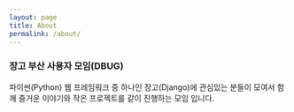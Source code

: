 ```yaml
---
layout: page
title: About
permalink: /about/
---
```


### 장고 부산 사용자 모임(DBUG)

파이썬(Python) 웹 프레임워크 중 하나인 장고(Django)에 관심있는 분들이 모여서 함께 즐거운 이야기와 작은 프로젝트를 같이 진행하는 모임 입니다.


